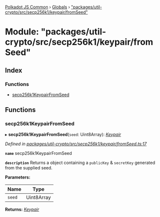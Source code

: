 [Polkadot JS Common](../README.md) › [Globals](../globals.md) › ["packages/util-crypto/src/secp256k1/keypair/fromSeed"](_packages_util_crypto_src_secp256k1_keypair_fromseed_.md)

# Module: "packages/util-crypto/src/secp256k1/keypair/fromSeed"

## Index

### Functions

* [secp256k1KeypairFromSeed](_packages_util_crypto_src_secp256k1_keypair_fromseed_.md#secp256k1keypairfromseed)

## Functions

###  secp256k1KeypairFromSeed

▸ **secp256k1KeypairFromSeed**(`seed`: Uint8Array): *[Keypair](../interfaces/_packages_util_crypto_src_types_.keypair.md)*

*Defined in [packages/util-crypto/src/secp256k1/keypair/fromSeed.ts:17](https://github.com/polkadot-js/common/blob/e487d0a4/packages/util-crypto/src/secp256k1/keypair/fromSeed.ts#L17)*

**`name`** secp256k1KeypairFromSeed

**`description`** Returns a object containing a `publicKey` & `secretKey` generated from the supplied seed.

**Parameters:**

Name | Type |
------ | ------ |
`seed` | Uint8Array |

**Returns:** *[Keypair](../interfaces/_packages_util_crypto_src_types_.keypair.md)*
